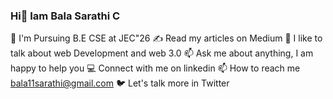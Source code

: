 ### Hi👋 Iam Bala Sarathi C


🏫  I'm Pursuing B.E CSE at JEC"26
✍️  Read my articles on Medium
💬  I like to talk about web Development and web 3.0
📫  Ask me about anything, I am happy to help you
💻  Connect with me on linkedin
📫  How to reach me bala11sarathi@gmail.com
🐦  Let's talk more in Twitter
